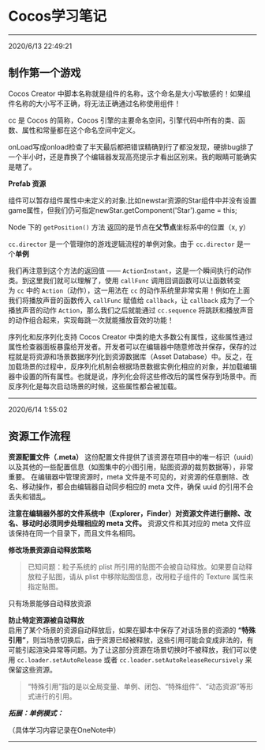 # Cocos学习笔记 #


----------
2020/6/13 22:49:21 
## 制作第一个游戏 ##

Cocos Creator 中脚本名称就是组件的名称，这个命名是大小写敏感的！如果组件名称的大小写不正确，将无法正确通过名称使用组件！

cc 是 Cocos 的简称，Cocos 引擎的主要命名空间，引擎代码中所有的类、函数、属性和常量都在这个命名空间中定义。

onLoad写成onload检查了半天最后都把错误精确到行了都没发现，硬排bug排了一个半小时，还是靠换了个编辑器发现高亮提示才看出区别来。我的眼睛可能确实是瞎了。

**Prefab 资源**

组件可以暂存组件属性中未定义的对象.比如newstar资源的Star组件中并没有设置game属性，但我们仍可指定newStar.getComponent('Star').game = this;


Node 下的 `getPosition()` 方法 返回的是节点在**父节点**坐标系中的位置（x, y）



`cc.director` 是一个管理你的游戏逻辑流程的单例对象。由于 `cc.director` 是一个**单例**


我们再注意到这个方法的返回值 —— `ActionInstant`，这是一个瞬间执行的动作类。到这里我们就可以理解了，使用 `callFunc` 调用回调函数可以让函数转变为 `cc` 中的 `Action`（动作），这一用法在 `cc` 的动作系统里非常实用！例如在上面我们将播放声音的函数传入 `callFunc` 赋值给 `callback`，让 `callback` 成为了一个播放声音的动作 `Action`，那么我们之后就能通过 `cc.sequence` 将跳跃和播放声音的动作组合起来，实现每跳一次就能播放音效的功能！

序列化和反序列化支持 Cocos Creator 中类的绝大多数公有属性，这些属性通过属性检查器面板暴露给开发者。开发者可以在编辑器中随意修改并保存，保存的过程就是将资源和场景数据序列化到资源数据库（Asset Database）中。反之，在加载场景的过程中，反序列化机制会根据场景数据实例化相应的对象，并加载编辑器中设置的所有属性。也就是说，序列化会将这些修改后的属性保存到场景中。而反序列化是每次启动场景的时候，这些属性都会被加载。


----------

2020/6/14 1:55:02  

## 资源工作流程 ##
**资源配置文件（.meta）** 这份配置文件提供了该资源在项目中的唯一标识（uuid）以及其他的一些配置信息（如图集中的小图引用，贴图资源的裁剪数据等），非常重要。
在编辑器中管理资源时，meta 文件是不可见的，对资源的任意删除、改名、移动操作，都会由编辑器自动同步相应的 meta 文件，确保 uuid 的引用不会丢失和错乱。

**注意在编辑器外部的文件系统中（Explorer，Finder）对资源文件进行删除、改名、移动时必须同步处理相应的 meta 文件。** 资源文件和其对应的 meta 文件应该保持在同一个目录下，而且文件名相同。

**修改场景资源自动释放策略**<br>
>已知问题：粒子系统的 plist 所引用的贴图不会被自动释放。如果要自动释放粒子贴图，请从 plist 中移除贴图信息，改用粒子组件的 Texture 属性来指定贴图。

只有场景能够自动释放资源

**防止特定资源被自动释放**<br>
启用了某个场景的资源自动释放后，如果在脚本中保存了对该场景的资源的 **“特殊引用”**，则当场景切换后，由于资源已经被释放，这些引用可能会变成非法的，有可能引起渲染异常等问题。为了让这部分资源在场景切换时不被释放，我们可以使用 `cc.loader.setAutoRelease` 或者 `cc.loader.setAutoReleaseRecursively` 来保留这些资源。

>“特殊引用”指的是以全局变量、单例、闭包、“特殊组件”、“动态资源”等形式进行的引用。

***拓展：单例模式：***

（具体学习内容记录在OneNote中）


----------
